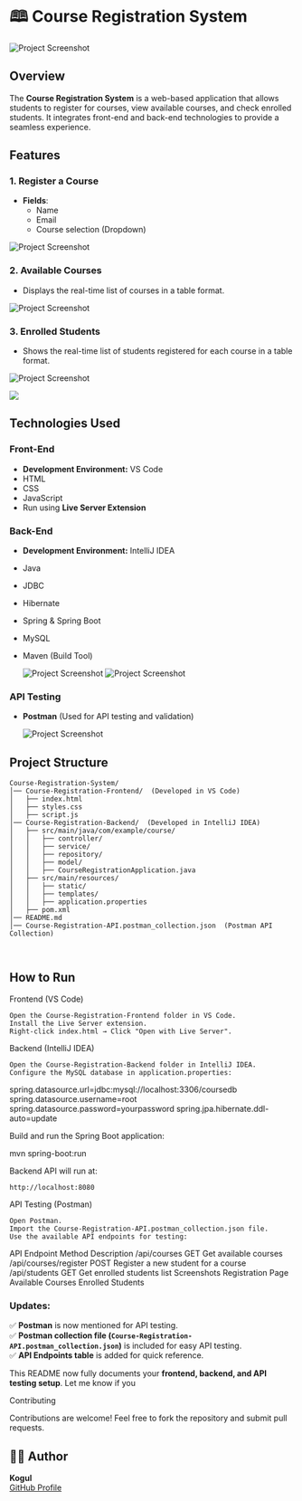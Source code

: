 # 🕮 Course Registration System 

![Project Screenshot](https://github.com/koguls/OnlyImg/blob/843d7e10b40ea65ab11aec1e08455b0c9918147d/img1.png)  

## Overview  
The **Course Registration System** is a web-based application that allows students to register for courses, view available courses, and check enrolled students. It integrates front-end and back-end technologies to provide a seamless experience.  

## Features  

### 1. Register a Course  
- **Fields**:  
  - Name  
  - Email  
  - Course selection (Dropdown)
 
    
![Project Screenshot](https://github.com/koguls/OnlyImg/blob/843d7e10b40ea65ab11aec1e08455b0c9918147d/img3.png)

### 2. Available Courses  
- Displays the real-time list of courses in a table format.


 ![Project Screenshot](https://github.com/koguls/OnlyImg/blob/843d7e10b40ea65ab11aec1e08455b0c9918147d/img5.png)

### 3. Enrolled Students  
- Shows the real-time list of students registered for each course in a table format.

  
 ![Project Screenshot](https://github.com/koguls/OnlyImg/blob/843d7e10b40ea65ab11aec1e08455b0c9918147d/img6.png)

 ![](https://github.com/koguls/OnlyImg/blob/843d7e10b40ea65ab11aec1e08455b0c9918147d/img7.png)

## Technologies Used  

### **Front-End**  
- **Development Environment:** VS Code  
- HTML  
- CSS  
- JavaScript  
- Run using **Live Server Extension**  

### **Back-End**  
- **Development Environment:** IntelliJ IDEA  
- Java  
- JDBC  
- Hibernate  
- Spring & Spring Boot  
- MySQL  
- Maven (Build Tool)

   ![Project Screenshot](https://github.com/koguls/OnlyImg/blob/843d7e10b40ea65ab11aec1e08455b0c9918147d/backendimg1.png)
   ![Project Screenshot](https://github.com/koguls/OnlyImg/blob/843d7e10b40ea65ab11aec1e08455b0c9918147d/bimg2.png) 

### **API Testing**  
- **Postman** (Used for API testing and validation)

   ![Project Screenshot](https://github.com/koguls/OnlyImg/blob/843d7e10b40ea65ab11aec1e08455b0c9918147d/bimg3.png)

## Project Structure  

```plaintext
Course-Registration-System/
│── Course-Registration-Frontend/  (Developed in VS Code)
│   ├── index.html
│   ├── styles.css
│   ├── script.js
│── Course-Registration-Backend/  (Developed in IntelliJ IDEA)
│   ├── src/main/java/com/example/course/
│   │   ├── controller/
│   │   ├── service/
│   │   ├── repository/
│   │   ├── model/
│   │   ├── CourseRegistrationApplication.java
│   ├── src/main/resources/
│   │   ├── static/
│   │   ├── templates/
│   │   ├── application.properties
│   ├── pom.xml
│── README.md
│── Course-Registration-API.postman_collection.json  (Postman API Collection)



```
## How to Run
Frontend (VS Code)

    Open the Course-Registration-Frontend folder in VS Code.
    Install the Live Server extension.
    Right-click index.html → Click "Open with Live Server".

Backend (IntelliJ IDEA)

    Open the Course-Registration-Backend folder in IntelliJ IDEA.
    Configure the MySQL database in application.properties:

spring.datasource.url=jdbc:mysql://localhost:3306/coursedb
spring.datasource.username=root
spring.datasource.password=yourpassword
spring.jpa.hibernate.ddl-auto=update

Build and run the Spring Boot application:

mvn spring-boot:run

Backend API will run at:

    http://localhost:8080

API Testing (Postman)

    Open Postman.
    Import the Course-Registration-API.postman_collection.json file.
    Use the available API endpoints for testing:

API Endpoint	Method	Description
/api/courses	GET	Get available courses
/api/courses/register	POST	Register a new student for a course
/api/students	GET	Get enrolled students list
Screenshots
Registration Page	Available Courses	Enrolled Students
	


### Updates:
✅ **Postman** is now mentioned for API testing.  
✅ **Postman collection file (`Course-Registration-API.postman_collection.json`)** is included for easy API testing.  
✅ **API Endpoints table** is added for quick reference.  

This README now fully documents your **frontend, backend, and API testing setup**. Let me know if you


Contributing

Contributions are welcome! Feel free to fork the repository and submit pull requests.


## 🙋‍♂️ Author
**Kogul**  
[GitHub Profile](https://github.com/koguls)
